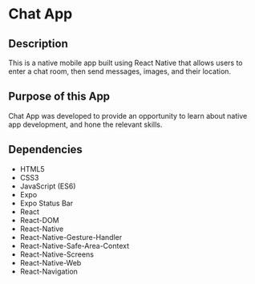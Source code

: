 # Chat App

## Description

This is a native mobile app built using React Native that allows users to enter a chat room, then send messages, images, and their location.

## Purpose of this App

Chat App was developed to provide an opportunity to learn about native app development, and hone the relevant skills.

## Dependencies

- HTML5
- CSS3
- JavaScript (ES6)
- Expo
- Expo Status Bar
- React
- React-DOM
- React-Native
- React-Native-Gesture-Handler
- React-Native-Safe-Area-Context
- React-Native-Screens
- React-Native-Web
- React-Navigation
